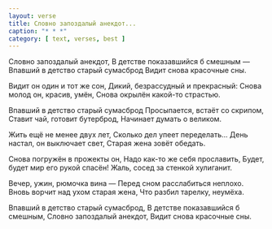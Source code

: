 ```yaml
---
layout: verse
title: Словно запоздалый анекдот...
caption: "* * *"
category: [ text, verses, best ]
---
```

Словно запоздалый анекдот,
В детстве показавшийся б смешным —
Впавший в детство старый сумасброд
Видит снова красочные сны.

Видит он один и тот же сон,
Дикий, безрассудный и прекрасный:
Снова молод он, красив, умён,
Снова окрылён какой-то страстью.

Впавший в детство старый сумасброд
Просыпается, встаёт со скрипом,
Ставит чай, готовит бутерброд,
Начинает думать о великом.

Жить ещё не менее двух лет,
Сколько дел упеет переделать...
День настал, он выключает свет,
Старая жена зовёт обедать.

Снова погружён в прожекты он,
Надо как-то же себя прославить,
Будет, будет мир его рукой спасён!
Жаль, сосед за стенкой хулиганит.

Вечер, ужин, рюмочка вина —
Перед сном расслабиться неплохо.
Вновь ворчит над ухом старая жена,
Что разбил тарелку, неумёха.

Впавший в детство старый сумасброд,
В детстве показавшийся б смешным,
Словно запоздалый анекдот,
Видит снова красочные сны.

